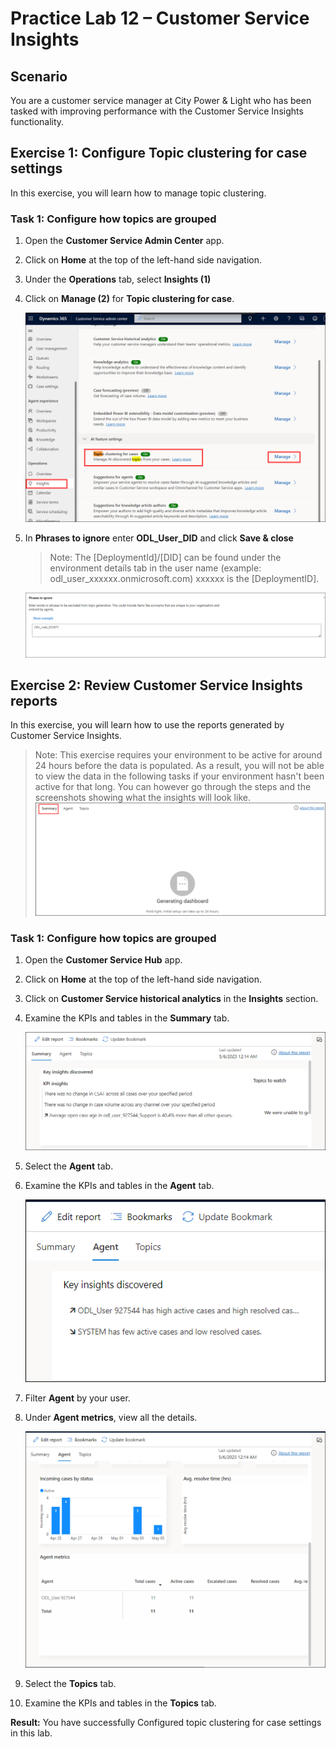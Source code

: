 # Practice Lab 12 – Customer Service Insights

## Scenario

You are a customer service manager at City Power & Light who has been tasked with improving performance with the Customer Service Insights functionality.

## Exercise 1: Configure Topic clustering for case settings

In this exercise, you will learn how to manage topic clustering.

### Task 1: Configure how topics are grouped

1. Open the **Customer Service Admin Center** app.

2. Click on **Home** at the top of the left-hand side navigation.

3. Under the **Operations** tab, select **Insights (1)**

4. Click on **Manage (2)** for **Topic clustering for case**.

    ![](../images/collaboration-27.png)

6. In **Phrases to ignore** enter **ODL_User_DID** and click **Save & close**

    >Note: The [DeploymentId]/[DID] can be found under the environment details tab in the user name (example: odl_user_xxxxxx.onmicrosoft.com) xxxxxx is the [DeploymentID].

    ![](../images/ignore.png)

## Exercise 2: Review Customer Service Insights reports

In this exercise, you will learn how to use the reports generated by Customer Service Insights.

>Note: This exercise requires your environment to be active for around 24 hours before the data is populated. As a result, you will not be able to view the data in the following tasks if your environment hasn't been active for that long. You can however go through the steps and the screenshots showing what the insights will look like. 
![](../images/setup.png)

### Task 1: Configure how topics are grouped

1. Open the **Customer Service Hub** app.

2. Click on **Home** at the top of the left-hand side navigation.

3. Click on **Customer Service historical analytics** in the **Insights** section.

5. Examine the KPIs and tables in the **Summary** tab.

   ![](../images/collaboration-29.png)
   

6. Select the **Agent** tab.

7. Examine the KPIs and tables in the **Agent** tab.

   ![](../images/collaboration-30.png)

8. Filter **Agent** by your user.

9. Under **Agent metrics**, view all the details.

   ![](../images/collaboration-31.png)

10. Select the **Topics** tab.

11. Examine the KPIs and tables in the **Topics** tab.

**Result:** You have successfully Configured topic clustering for case settings in this lab.
